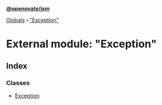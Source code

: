 **[@openovate/jsm](../README.md)**

[Globals](../globals.md) › [&quot;Exception&quot;](_exception_.md)

# External module: "Exception"

## Index

### Classes

* [Exception](../classes/_exception_.exception.md)